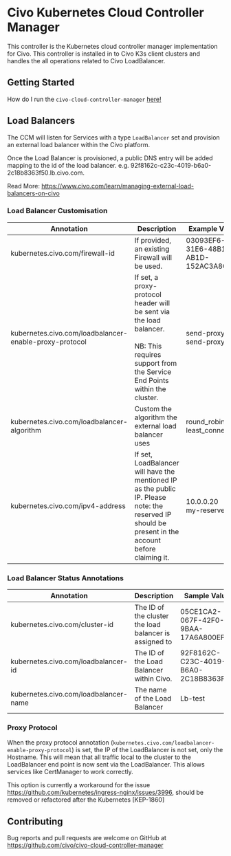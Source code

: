 # Civo Kubernetes Cloud Controller Manager

This controller is the Kubernetes cloud controller manager implementation for Civo. This controller is installed in to Civo K3s client clusters and handles the all operations related to Civo LoadBalancer.

## Getting Started

How do I run the `civo-cloud-controller-manager` [here!](https://github.com/civo/civo-cloud-controller-manager/blob/master/doc/getting-started.md)

## Load Balancers

The CCM will listen for Services with a type `LoadBalancer` set and provision an external load balancer within the Civo platform. 

Once the Load Balancer is provisioned, a public DNS entry will be added mapping to the id of the load balancer. e.g. 92f8162c-c23c-4019-b6a0-2c18b8363f50.lb.civo.com.

Read More: https://www.civo.com/learn/managing-external-load-balancers-on-civo

### Load Balancer Customisation

| Annotation | Description | Example Values |
|------------|-------------|----------------|
| kubernetes.civo.com/firewall-id | If provided, an existing Firewall will be used. | 03093EF6-31E6-48B1-AB1D-152AC3A8C90A |
| kubernetes.civo.com/loadbalancer-enable-proxy-protocol | If set, a proxy-protocol header will be sent via the load balancer. <br /><br />NB: This requires support from the Service End Points within the cluster. | send-proxy<br />send-proxy-v2 |
| kubernetes.civo.com/loadbalancer-algorithm | Custom the algorithm the external load balancer uses | round_robin<br />least_connections |
|kubernetes.civo.com/ipv4-address| If set, LoadBalancer will have the mentioned IP as the public IP. Please note: the reserved IP should be present in the account before claiming it. | 10.0.0.20<br/> my-reserved-ip |

### Load Balancer Status Annotations

| Annotation                            | Description                                            | Sample Value                         |
| ------------------------------------- | ------------------------------------------------------ | ------------------------------------ |
| kubernetes.civo.com/cluster-id        | The ID of the cluster the load balancer is assigned to | 05CE1CA2-067F-42F0-9BAA-17A6A800EFBB |
| kubernetes.civo.com/loadbalancer-id   | The ID of the Load Balancer within Civo.               | 92F8162C-C23C-4019-B6A0-2C18B8363F50 |
| kubernetes.civo.com/loadbalancer-name | The name of the Load Balancer                          | Lb-test                              |



### Proxy Protocol

When the proxy protocol annotation (`kubernetes.civo.com/loadbalancer-enable-proxy-protocol`) is set, the IP of the LoadBalancer is not set, only the Hostname. This will mean that all traffic local to the cluster to the LoadBalancer end point is now sent via the LoadBalancer. This allows services like CertManager to work correctly.

This option is currently a workaround for the issue https://github.com/kubernetes/ingress-nginx/issues/3996, should be removed or refactored after the Kubernetes [KEP-1860]


## Contributing

Bug reports and pull requests are welcome on GitHub at https://github.com/civo/civo-cloud-controller-manager